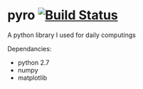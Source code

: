 pyro [![Build Status](https://travis-ci.org/eddyxu/pyro.png?branch=master)](https://travis-ci.org/eddyxu/pyro)
====

A python library I used for daily computings

Dependancies:
 * python 2.7
 * numpy
 * matplotlib
